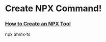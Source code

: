 # Create NPX Command!

### [How to Create an NPX Tool](https://blog.shahednasser.com/how-to-create-a-npx-tool/)

npx ahmx-ts

